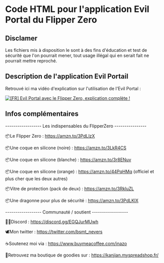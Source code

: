 # Code HTML pour l'application Evil Portal du Flipper Zero

## Disclamer

Les fichiers mis à disposition le sont à des fins d'éducation et test de sécurité que l'on pourrait mener, tout usage illégal qui en serait fait ne pourrait mettre reproché.

## Description de l'application Evil Portail

Retrouvé ici ma vidéo d'explication sur l'utilisation de l'Evil Portal : 

[![[FR] Evil Portal avec le Flipper Zero, explication complète !](https://img.youtube.com/vi/AASLLnfQb84/0.jpg)](https://www.youtube.com/watch?v=AASLLnfQb84 "[FR] Evil Portal avec le Flipper Zero, explication complète !")

## Infos complémentaires

------------------ Les indispensables du FlipperZero ----------------

📦Le Flipper Zero : https://amzn.to/3PdLlzX

📦Une coque en silicone (noire) : https://amzn.to/3LkR4CS

📦Une coque en silicone (blanche) : https://amzn.to/3r8ENuv

📦Une coque en silicone (orange) : https://amzn.to/44PqHMq (officiel et plus cher que les deux autres)

📦Vitre de protection (pack de deux) : https://amzn.to/3RkluZL

📦Une dragonne pour plus de sécurité : https://amzn.to/3PdLKlX


------------------ Communauté / soutient ------------------ 

🧑‍💻Discord : https://discord.gg/EGQJurMUwh

🕊️Mon twitter : https://twitter.com/bsmt_nevers

☕Soutenez moi via : https://www.buymeacoffee.com/inazo

🧺Retrouvez ma boutique de goodies sur : https://kanjian.myspreadshop.fr/
